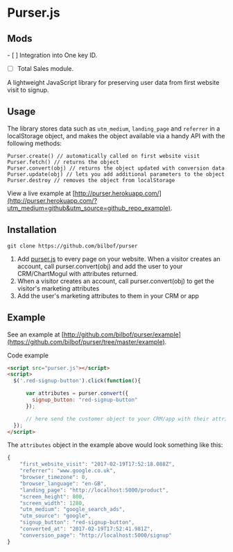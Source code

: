 # Purser.js

## Mods 

- [ ] Integration into One key ID.
- [ ] Total Sales module. 

A lightweight JavaScript library for preserving user data from first website visit to signup.

## Usage

The library stores data such as `utm_medium`, `landing_page` and `referrer` in a localStorage object, and makes the object available via a handy API with the following methods:

```
Purser.create() // automatically called on first website visit
Purser.fetch() // returns the object
Purser.convert(obj) // returns the object updated with conversion data
Purser.update(obj) // lets you add additional parameters to the object
Purser.destroy // removes the object from localStorage
```

View a live example at [http://purser.herokuapp.com/](http://purser.herokuapp.com/?utm_medium=github&utm_source=github_repo_example).

## Installation

```
git clone https://github.com/bilbof/purser
```

1. Add [purser.js](https://github.com/bilbof/purser/blob/master/purser.js) to every page on your website. When a visitor creates an account, call purser.convert(obj) and add the user to your CRM/ChartMogul with attributes returned.
2. When a visitor creates an account, call purser.convert(obj) to get the visitor's marketing attributes
3. Add the user's marketing attributes to them in your CRM or app

## Example

See an example at [http://github.com/bilbof/purser/example](https://github.com/bilbof/purser/tree/master/example).

Code example

```html
<script src="purser.js"></script>
<script>
  $('.red-signup-button').click(function(){

      var attributes = purser.convert({
        signup_button: "red-signup-button"
      });

      // here send the customer object to your CRM/app with their attributes
  });
</script>
```

The `attributes` object in the example above would look something like this:

```js
{
	"first_website_visit": "2017-02-19T17:52:18.088Z",
	"referrer": "www.google.co.uk",
	"browser_timezone": 0,
	"browser_language": "en-GB",
	"landing_page": "http://localhost:5000/product",
	"screen_height": 800,
	"screen_width": 1280,
	"utm_medium": "google_search_ads",
	"utm_source": "google",
	"signup_button": "red-signup-button",
	"converted_at": "2017-02-19T17:52:41.981Z",
	"conversion_page": "http://localhost:5000/signup"
}
```
